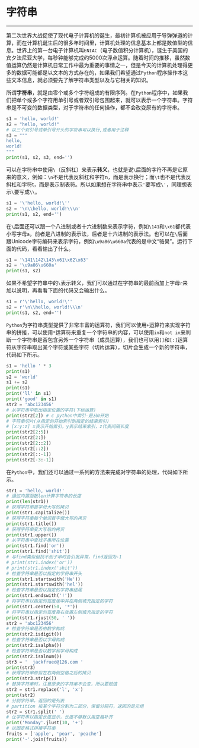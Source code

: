 # 字符串

---

第二次世界大战促使了现代电子计算机的诞生，最初计算机被应用于导弹弹道的计算，而在计算机诞生后的很多年时间里，计算机处理的信息基本上都是数值型的信息。世界上的第一台电子计算机叫`ENIAC`（电子数值积分计算机），诞生于美国的宾夕法尼亚大学，每秒钟能够完成约5000次浮点运算。随着时间的推移，虽然数值运算仍然是计算机日常工作中最为重要的事情之一，但是今天的计算机处理得更多的数据可能都是以文本的方式存在的，如果我们希望通过`Python`程序操作本这些文本信息，就必须要先了解字符串类型以及与它相关的知识。

所谓**字符串**，就是由零个或多个字符组成的有限序列。在`Python`程序中，如果我们把单个或多个字符用单引号或者双引号包围起来，就可以表示一个字符串。字符串是不可变的数据类型，对于字符串的任何操作，都不会改变原有的字符串。

```Python
s1 = 'hello, world!'
s2 = "hello, world!"
# 以三个双引号或单引号开头的字符串可以换行,或者用于注释
s3 = """
hello, 
world!
"""
print(s1, s2, s3, end='')
```

可以在字符串中使用`\`（反斜杠）来表示**转义**，也就是说`\`后面的字符不再是它原来的意义，例如：`\n`不是代表反斜杠和字符n，而是表示换行；而`\t`也不是代表反斜杠和字符t，而是表示制表符。所以如果想在字符串中表示`'`要写成`\'`，同理想表示`\`要写成`\\`。

```Python
s1 = '\'hello, world!\''
s2 = '\n\\hello, world!\\\n'
print(s1, s2, end='')
```

在`\`后面还可以跟一个八进制或者十六进制数来表示字符，例如`\141`和`\x61`都代表小写字母`a`，前者是八进制的表示法，后者是十六进制的表示法。也可以在`\`后面跟Unicode字符编码来表示字符，例如`\u9a86\u660a`代表的是中文“骆昊”。运行下面的代码，看看输出了什么。

```Python
s1 = '\141\142\143\x61\x62\x63'
s2 = '\u9a86\u660a'
print(s1, s2)
```

如果不希望字符串中的`\`表示转义，我们可以通过在字符串的最前面加上字母`r`来加以说明，再看看下面的代码又会输出什么。

```Python
s1 = r'\'hello, world!\''
s2 = r'\n\\hello, world!\\\n'
print(s1, s2, end='')
```

`Python`为字符串类型提供了非常丰富的运算符，我们可以使用`+`运算符来实现字符串的拼接，可以使用`*`运算符来重复一个字符串的内容，可以使用`in`和`not in`来判断一个字符串是否包含另外一个字符串（成员运算），我们也可以用`[]`和`[:]`运算符从字符串取出某个字符或某些字符（切片运算），切片会生成一个新的字符串，代码如下所示。

```Python
s1 = 'hello ' * 3
print(s1)
s2 = 'world'
s1 += s2
print(s1)
print('ll' in s1)
print('good' in s1)
str2 = 'abc123456'
# 从字符串中取出指定位置的字符(下标运算)
print(str2[2]) # c python中索引-是从0开始
# 字符串切片(从指定的开始索引到指定的结束索引)
# [x:y:z] x表示开始索引，y表示结束索引，z代表间隔长度
print(str2[2:5])
print(str2[2:])
print(str2[2::2])
print(str2[::2]) 
print(str2[::-1]) 
print(str2[-3:-1])
```

在`Python`中，我们还可以通过一系列的方法来完成对字符串的处理，代码如下所示。

```Python
str1 = 'hello, world!'
# 通过内置函数len计算字符串的长度
print(len(str1))
# 获得字符串首字母大写的拷贝
print(str1.capitalize())
# 获得字符串每个单词首字母大写的拷贝
print(str1.title())
# 获得字符串变大写后的拷贝
print(str1.upper())
# 从字符串中查找子串所在位置
print(str1.find('or'))
print(str1.find('shit'))
# 与find类似但找不到子串时会引发异常，find返回为-1
# print(str1.index('or'))
# print(str1.index('shit'))
# 检查字符串是否以指定的字符串开头
print(str1.startswith('He'))
print(str1.startswith('hel'))
# 检查字符串是否以指定的字符串结尾
print(str1.endswith('!'))
# 将字符串以指定的宽度居中并在两侧填充指定的字符
print(str1.center(50, '*'))
# 将字符串以指定的宽度靠右放置左侧填充指定的字符
print(str1.rjust(50, ' '))
str2 = 'abc123456'
# 检查字符串是否由数字构成
print(str2.isdigit())
# 检查字符串是否以字母构成
print(str2.isalpha())
# 检查字符串是否以数字和字母构成
print(str2.isalnum())
str3 = '  jackfrued@126.com '
print(str3)
# 获得字符串修剪左右两侧空格之后的拷贝
print(str3.strip())
# 替换字符串时，注意原来的字符串不会变，所以要赋值
str2 = str1.replace('l', 'x')
print(str2)
# 分割字符串，返回的是列表
# partition 按某个字符分割为三部分，保留分隔符，返回的是元组
str2 = str1.split(' ')
# 让字符串以指定长度显示，长度不够默认用空格补齐
print('Monday'.jlust(10, '+')
# 以固定格式拼接字符串
fruits = ['apple', 'pear', 'peache']
print('-'.join(fruits))
```

